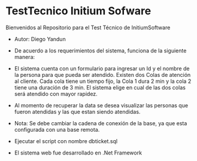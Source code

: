 # TestTecnico Initium Sofware
Bienvenidos al Repositorio para el Test Técnico de InitiumSoftware  

- Autor: Diego Yandun

- De acuerdo a los requerimientos del sistema, funciona de la siguiente manera:
- El sistema cuenta con un formulario para ingresar un Id y el nombre de la persona para que pueda ser
atendido. Existen dos Colas de atención al cliente. Cada cola tiene un tiempo fijo, la Cola 1 dura 2 min
y la cola 2 tiene una duración de 3 min. El sistema elige en cual de las dos colas será atendido con mayor rapidez.
- Al momento de recuperar la data se desea visualizar las personas que fueron atendidas y las que estan siendo atendidas.

- Nota: Se debe cambiar la cadena de conexión de la base, ya que esta configurada con una base remota.

- Ejecutar el script con nombre dbticket.sql

- El sistema web fue desarrollado en .Net Framework
